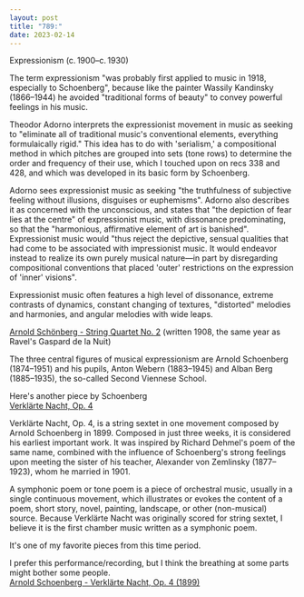 ```yaml
---
layout: post
title: "789:"
date: 2023-02-14
---
```


Expressionism (c. 1900–c. 1930)

The term expressionism "was probably first applied to music in 1918, especially to Schoenberg", because like the painter Wassily Kandinsky (1866–1944) he avoided "traditional forms of beauty" to convey powerful feelings in his music.

Theodor Adorno interprets the expressionist movement in music as seeking to "eliminate all of traditional music's conventional elements, everything formulaically rigid." This idea has to do with 'serialism,' a compositional method in which pitches are grouped into sets (tone rows) to determine the order and frequency of their use, which I touched upon on recs 338 and 428, and which was developed in its basic form by Schoenberg.

Adorno sees expressionist music as seeking "the truthfulness of subjective feeling without illusions, disguises or euphemisms". Adorno also describes it as concerned with the unconscious, and states that "the depiction of fear lies at the centre" of expressionist music, with dissonance predominating, so that the "harmonious, affirmative element of art is banished". Expressionist music would "thus reject the depictive, sensual qualities that had come to be associated with impressionist music. It would endeavor instead to realize its own purely musical nature—in part by disregarding compositional conventions that placed 'outer' restrictions on the expression of 'inner' visions".

Expressionist music often features a high level of dissonance, extreme contrasts of dynamics, constant changing of textures, "distorted" melodies and harmonies, and angular melodies with wide leaps.

[Arnold Schönberg \- String Quartet No. 2](https://youtu.be/eB5I5iU0OoE?t=9) (written 1908, the same year as Ravel's Gaspard de la Nuit)

The three central figures of musical expressionism are Arnold Schoenberg (1874–1951) and his pupils, Anton Webern (1883–1945) and Alban Berg (1885–1935), the so-called Second Viennese School.

Here's another piece by Schoenberg  
[Verklärte Nacht, Op. 4](https://youtu.be/gQ_2VbKOGfY)

Verklärte Nacht, Op. 4, is a string sextet in one movement composed by Arnold Schoenberg in 1899\. Composed in just three weeks, it is considered his earliest important work. It was inspired by Richard Dehmel's poem of the same name, combined with the influence of Schoenberg's strong feelings upon meeting the sister of his teacher, Alexander von Zemlinsky (1877–1923), whom he married in 1901\.

A symphonic poem or tone poem is a piece of orchestral music, usually in a single continuous movement, which illustrates or evokes the content of a poem, short story, novel, painting, landscape, or other (non-musical) source. Because Verklärte Nacht was originally scored for string sextet, I believe it is the first chamber music written as a symphonic poem.

It's one of my favorite pieces from this time period.

I prefer this performance/recording, but I think the breathing at some parts might bother some people.  
[Arnold Schoenberg \- Verklärte Nacht, Op. 4 (1899)](https://youtu.be/z-O2sWBSxPM)
